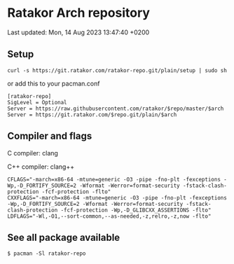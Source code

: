 # Ratakor Arch repository

Last updated: Mon, 14 Aug 2023 13:47:40 +0200

## Setup
    curl -s https://git.ratakor.com/ratakor-repo.git/plain/setup | sudo sh

or add this to your pacman.conf
```
[ratakor-repo]
SigLevel = Optional
Server = https://raw.githubusercontent.com/ratakor/$repo/master/$arch
Server = https://git.ratakor.com/$repo.git/plain/$arch
```

## Compiler and flags
C compiler: clang

C++ compiler: clang++
```
CFLAGS="-march=x86-64 -mtune=generic -O3 -pipe -fno-plt -fexceptions -Wp,-D_FORTIFY_SOURCE=2 -Wformat -Werror=format-security -fstack-clash-protection -fcf-protection -flto"
CXXFLAGS="-march=x86-64 -mtune=generic -O3 -pipe -fno-plt -fexceptions -Wp,-D_FORTIFY_SOURCE=2 -Wformat -Werror=format-security -fstack-clash-protection -fcf-protection -Wp,-D_GLIBCXX_ASSERTIONS -flto"
LDFLAGS="-Wl,-O1,--sort-common,--as-needed,-z,relro,-z,now -flto"
```

## See all package available
```
$ pacman -Sl ratakor-repo
```
